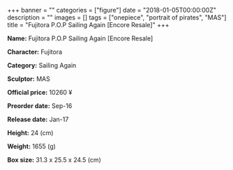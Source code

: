 +++
banner = ""
categories = ["figure"]
date = "2018-01-05T00:00:00Z"
description = ""
images = []
tags = ["onepiece", "portrait of pirates", "MAS"]
title = "Fujitora P.O.P Sailing Again [Encore Resale]"
+++

**Name:** Fujitora P.O.P Sailing Again [Encore Resale]

**Character:** Fujitora

**Category:** Sailing Again 

**Sculptor:** MAS

**Official price:** 10260 ¥

**Preorder date:** Sep-16

**Release date:** Jan-17

**Height:** 24 (cm)

**Weight:** 1655 (g)

**Box size:** 31.3 x 25.5 x 24.5 (cm)


